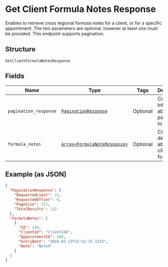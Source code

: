 
# Get Client Formula Notes Response

Enables to retrieve cross regional formula notes for a client, or for a specific appointment. The two parameters are optional, however at least one must be provided. This endpoint supports pagination.

## Structure

`GetClientFormulaNotesResponse`

## Fields

| Name | Type | Tags | Description |
|  --- | --- | --- | --- |
| `pagination_response` | [`PaginationResponse`](../../doc/models/pagination-response.md) | Optional | Contains information about the pagination to use. |
| `formula_notes` | [`Array<FormulaNoteResponse>`](../../doc/models/formula-note-response.md) | Optional | Contains details about the client’s formula. |

## Example (as JSON)

```json
{
  "PaginationResponse": {
    "RequestedLimit": 22,
    "RequestedOffset": 0,
    "PageSize": 172,
    "TotalResults": 112
  },
  "FormulaNotes": [
    {
      "Id": 244,
      "ClientId": "ClientId8",
      "AppointmentId": 180,
      "EntryDate": "2016-03-13T12:52:32.123Z",
      "Note": "Note4"
    }
  ]
}
```

